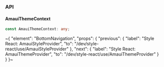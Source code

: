 

### API

#### AmauiThemeContext

```ts
const AmauiThemeContext: any;
```


~{
  "element": "BottomNavigation",
  "props": {
    "previous": {
      "label": "Style React: AmauiStyleProvider",
      "to": "/dev/style-react/use/AmauiStyleProvider"
    },
    "next": {
      "label": "Style React: AmauiThemeProvider",
      "to": "/dev/style-react/use/AmauiThemeProvider"
    }
  }
}~
